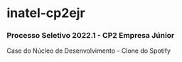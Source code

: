 # inatel-cp2ejr

### Processo Seletivo 2022.1 - CP2 Empresa Júnior
Case do Núcleo de Desenvolvimento - Clone do Spotify
